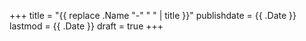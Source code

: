 +++
title = "{{ replace .Name "-" " " | title }}"
publishdate = {{ .Date }}
lastmod = {{ .Date }}
draft = true
+++
